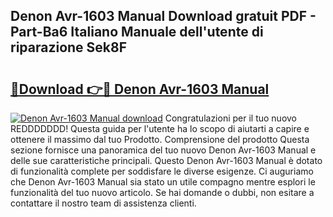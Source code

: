 ## Denon Avr-1603 Manual Download gratuit PDF - Part-Ba6 Italiano Manuale dell'utente di riparazione Sek8F

# <h2><a href="http://dffif1.blite.top/?on=Denon+Avr-1603+Manual">🔗Download 👉🔴 Denon Avr-1603 Manual</a></h2>

[![Denon Avr-1603 Manual download](https://i.imgur.com/lujVjoI.png)](http://dffif1.blite.top/?on=Denon+Avr-1603+Manual)
Congratulazioni per il tuo nuovo REDDDDDDD! Questa guida per l'utente ha lo scopo di aiutarti a capire e ottenere il massimo dal tuo Prodotto. Comprensione del prodotto Questa sezione fornisce una panoramica del tuo nuovo Denon Avr-1603 Manual e delle sue caratteristiche principali. Questo Denon Avr-1603 Manual è dotato di funzionalità complete per soddisfare le diverse esigenze. Ci auguriamo che Denon Avr-1603 Manual sia stato un utile compagno mentre esplori le funzionalità del tuo nuovo articolo. Se hai domande o dubbi, non esitare a contattare il nostro team di assistenza clienti.
